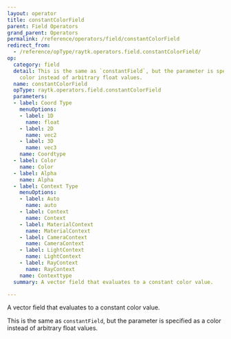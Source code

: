 ```yaml
---
layout: operator
title: constantColorField
parent: Field Operators
grand_parent: Operators
permalink: /reference/operators/field/constantColorField
redirect_from:
  - /reference/opType/raytk.operators.field.constantColorField/
op:
  category: field
  detail: This is the same as `constantField`, but the parameter is specified as a
    color instead of arbitrary float values.
  name: constantColorField
  opType: raytk.operators.field.constantColorField
  parameters:
  - label: Coord Type
    menuOptions:
    - label: 1D
      name: float
    - label: 2D
      name: vec2
    - label: 3D
      name: vec3
    name: Coordtype
  - label: Color
    name: Color
  - label: Alpha
    name: Alpha
  - label: Context Type
    menuOptions:
    - label: Auto
      name: auto
    - label: Context
      name: Context
    - label: MaterialContext
      name: MaterialContext
    - label: CameraContext
      name: CameraContext
    - label: LightContext
      name: LightContext
    - label: RayContext
      name: RayContext
    name: Contexttype
  summary: A vector field that evaluates to a constant color value.

---
```



A vector field that evaluates to a constant color value.

This is the same as `constantField`, but the parameter is specified as a color instead of arbitrary float values.